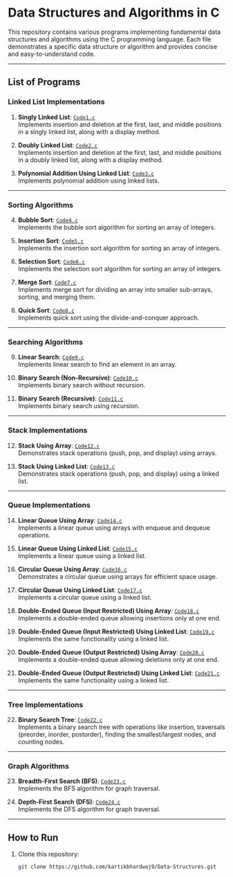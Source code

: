 # Data Structures and Algorithms in C

This repository contains various programs implementing fundamental data structures and algorithms using the C programming language. Each file demonstrates a specific data structure or algorithm and provides concise and easy-to-understand code.

---

## List of Programs

### Linked List Implementations
1. **Singly Linked List**: [`Code1.c`](Code1.c)  
   Implements insertion and deletion at the first, last, and middle positions in a singly linked list, along with a display method.

2. **Doubly Linked List**: [`Code2.c`](Code2.c)  
   Implements insertion and deletion at the first, last, and middle positions in a doubly linked list, along with a display method.

3. **Polynomial Addition Using Linked List**: [`Code3.c`](Code3.c)  
   Implements polynomial addition using linked lists.

---

### Sorting Algorithms
4. **Bubble Sort**: [`Code4.c`](Code4.c)  
   Implements the bubble sort algorithm for sorting an array of integers.

5. **Insertion Sort**: [`Code5.c`](Code5.c)  
   Implements the insertion sort algorithm for sorting an array of integers.

6. **Selection Sort**: [`Code6.c`](Code6.c)  
   Implements the selection sort algorithm for sorting an array of integers.

7. **Merge Sort**: [`Code7.c`](Code7.c)  
   Implements merge sort for dividing an array into smaller sub-arrays, sorting, and merging them.

8. **Quick Sort**: [`Code8.c`](Code8.c)  
   Implements quick sort using the divide-and-conquer approach.

---

### Searching Algorithms
9. **Linear Search**: [`Code9.c`](Code9.c)  
   Implements linear search to find an element in an array.

10. **Binary Search (Non-Recursive)**: [`Code10.c`](Code10.c)  
    Implements binary search without recursion.

11. **Binary Search (Recursive)**: [`Code11.c`](Code11.c)  
    Implements binary search using recursion.

---

### Stack Implementations
12. **Stack Using Array**: [`Code12.c`](Code12.c)  
    Demonstrates stack operations (push, pop, and display) using arrays.

13. **Stack Using Linked List**: [`Code13.c`](Code13.c)  
    Demonstrates stack operations (push, pop, and display) using a linked list.

---

### Queue Implementations
14. **Linear Queue Using Array**: [`Code14.c`](Code14.c)  
    Implements a linear queue using arrays with enqueue and dequeue operations.

15. **Linear Queue Using Linked List**: [`Code15.c`](Code15.c)  
    Implements a linear queue using a linked list.

16. **Circular Queue Using Array**: [`Code16.c`](Code16.c)  
    Demonstrates a circular queue using arrays for efficient space usage.

17. **Circular Queue Using Linked List**: [`Code17.c`](Code17.c)  
    Implements a circular queue using a linked list.

18. **Double-Ended Queue (Input Restricted) Using Array**: [`Code18.c`](Code18.c)  
    Implements a double-ended queue allowing insertions only at one end.

19. **Double-Ended Queue (Input Restricted) Using Linked List**: [`Code19.c`](Code19.c)  
    Implements the same functionality using a linked list.

20. **Double-Ended Queue (Output Restricted) Using Array**: [`Code20.c`](Code20.c)  
    Implements a double-ended queue allowing deletions only at one end.

21. **Double-Ended Queue (Output Restricted) Using Linked List**: [`Code21.c`](Code21.c)  
    Implements the same functionality using a linked list.

---

### Tree Implementations
22. **Binary Search Tree**: [`Code22.c`](Code22.c)  
    Implements a binary search tree with operations like insertion, traversals (preorder, inorder, postorder), finding the smallest/largest nodes, and counting nodes.

---

### Graph Algorithms
23. **Breadth-First Search (BFS)**: [`Code23.c`](Code23.c)  
    Implements the BFS algorithm for graph traversal.

24. **Depth-First Search (DFS)**: [`Code24.c`](Code24.c)  
    Implements the DFS algorithm for graph traversal.

---

## How to Run

1. Clone this repository:
   ```bash
   git clone https://github.com/kartikbhardwaj9/Data-Structures.git
